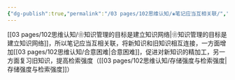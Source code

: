 ```yaml
---
{"dg-publish":true,"permalink":"/03 pages/102思维认知/❀笔记应当互相关联/","created":"2024-11-30T20:43:57.350+08:00","updated":"2025-03-04T13:37:21.519+08:00"}
---
```


[[03 pages/102思维认知/❀知识管理的目标是建立知识网络\|❀知识管理的目标是建立知识网络]]，所以笔记应当互相关联，将新知识和旧知识相互连接，一方面增加[[03 pages/102思维认知/合意困难\|合意困难]]，促进对新知识的精加工，另一方面复习旧知识，提高检索强度（[[03 pages/102思维认知/存储强度与检索强度\|存储强度与检索强度]]）